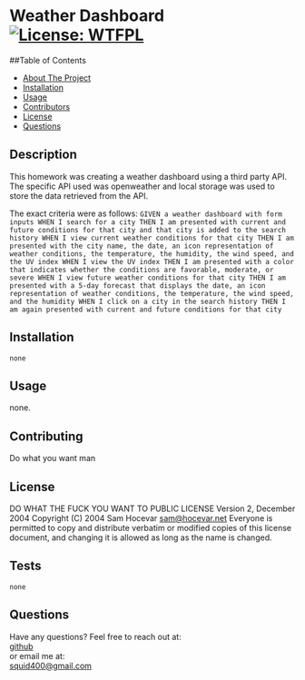 # Weather Dashboard [![License: WTFPL](https://img.shields.io/badge/License-WTFPL-brightgreen.svg)](http://www.wtfpl.net/about/)  
  ##Table of Contents
  - [About The Project](#Description)
  - [Installation](#Installation)
  - [Usage](#Usage)
  - [Contributors](#Contributing)
  - [License](#License)
  - [Questions](#Questions)

  ## Description  
  This homework was creating a weather dashboard using a third party API. The specific API used was openweather and local storage was used to store the data retrieved from the API.

  The exact criteria were as follows:
    ```
    GIVEN a weather dashboard with form inputs
    WHEN I search for a city
    THEN I am presented with current and future conditions for that city and that city is added to the search history
    WHEN I view current weather conditions for that city
    THEN I am presented with the city name, the date, an icon representation of weather conditions, the temperature, the humidity, the wind speed, and the UV index
    WHEN I view the UV index
    THEN I am presented with a color that indicates whether the conditions are favorable, moderate, or severe
    WHEN I view future weather conditions for that city
    THEN I am presented with a 5-day forecast that displays the date, an icon representation of weather conditions, the temperature, the wind speed, and the humidity
    WHEN I click on a city in the search history
    THEN I am again presented with current and future conditions for that city
    ```

  ## Installation  
  ```
  none
  ```

  ## Usage  
  none.    

  ## Contributing  
  Do what you want man  

  ## License    
  DO WHAT THE FUCK YOU WANT TO PUBLIC LICENSE Version 2, December 2004 Copyright (C) 2004 Sam Hocevar <sam@hocevar.net> Everyone is permitted to copy and distribute verbatim or modified copies of this license document, and changing it is allowed as long as the name is changed.  
  
  ## Tests  
  ```
  none
  ```

  ## Questions  
  Have any questions? Feel free to reach out at:  
  [github](https://github.com/Squid300)  
  or email me at:  
  squid400@gmail.com